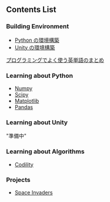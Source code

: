 ## Contents List

### Building Environment

- [Python の環境構築](./installation_python.md)
- [Unity の環境構築]()

[プログラミングでよく使う英単語のまとめ](https://qiita.com/Ted-HM/items/7dde25dcffae4cdc7923)

### Learning about Python

- [Numpy](./learning_python/about_numpy.md)
- [Scipy](./learning_python/about_scipy.md)
- [Matplotlib](./learning_python/about_matplotlib.md)
- [Pandas](./learning_python/about_pandas.md)

### Learning about Unity

"準備中"

### Learning about Algorithms

- [Codility](./codility/contents.md)

### Projects

- [Space Invaders](https://github.com/retrobighead/space_invaders)
